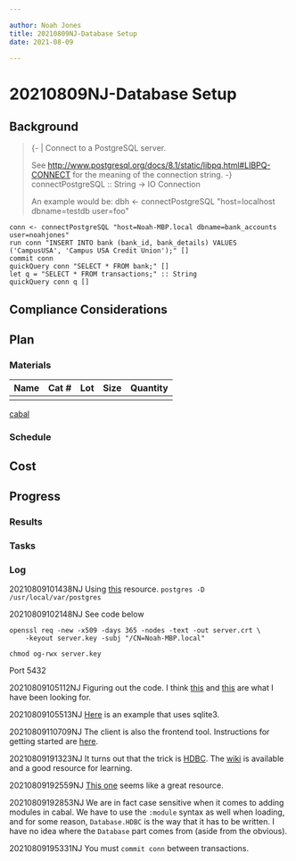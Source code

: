 ```yaml
--- 

author: Noah Jones
title: 20210809NJ-Database Setup
date: 2021-08-09

---
```


# 20210809NJ-Database Setup

## Background

> {- | Connect to a PostgreSQL server.
> 
> See <http://www.postgresql.org/docs/8.1/static/libpq.html#LIBPQ-CONNECT> for the meaning
> of the connection string. -}
> connectPostgreSQL :: String -> IO Connection
> 
> An example would be:
> dbh <- connectPostgreSQL "host=localhost dbname=testdb user=foo"

```{haskell}
conn <- connectPostgreSQL "host=Noah-MBP.local dbname=bank_accounts user=noahjones"
run conn "INSERT INTO bank (bank_id, bank_details) VALUES ('CampusUSA', 'Campus USA Credit Union');" []
commit conn
quickQuery conn "SELECT * FROM bank;" []
let q = "SELECT * FROM transactions;" :: String
quickQuery conn q []
```

## Compliance Considerations

## Plan

### Materials

| Name | Cat # | Lot | Size | Quantity |
|:-----|:------|:----|:-----|:---------|
|      |       |     |      |          |

[cabal](https://downloads.haskell.org/~cabal/Cabal-1.24.1.0/doc/users-guide/developing-packages.html)

### Schedule

## Cost

## Progress

### Results

### Tasks

### Log

20210809101438NJ Using [this](https://www.youtube.com/watch?v=Cio3kOEdai0) resource. `postgres -D /usr/local/var/postgres`

20210809102148NJ See code below

```{bash}
openssl req -new -x509 -days 365 -nodes -text -out server.crt \
	-keyout server.key -subj "/CN=Noah-MBP.local"
	
chmod og-rwx server.key
```

Port 5432

20210809105112NJ Figuring out the code. I think [this](https://github.com/input-output-hk/cardano-db-sync/blob/master/cardano-db-tool/src/Cardano/Db/Tool/Report/Balance.hs) and [this](https://github.com/input-output-hk/cardano-db-sync/blob/master/doc/interesting-queries.md) are what I have been looking for.

20210809105513NJ [Here](https://github.com/input-output-hk/plutus/blob/master/plutus-pab-client/pab-demo-scripts.nix) is an example that uses sqlite3.

20210809110709NJ The client is also the frontend tool. Instructions for getting started are [here](https://github.com/input-output-hk/plutus/tree/master/plutus-pab). 

20210809191323NJ It turns out that the trick is [HDBC](http://book.realworldhaskell.org/read/using-databases.html). The [wiki](https://github.com/hdbc/hdbc/wiki) is available and a good resource for learning.

20210809192559NJ [This one](https://livebook.manning.com/book/get-programming-with-haskell/chapter-41/) seems like a great resource.

20210809192853NJ We are in fact case sensitive when it comes to adding modules in cabal. We have to use the `:module` syntax as well when loading, and for some reason, `Database.HDBC` is the way that it has to be written. I have no idea where the `Database` part comes from (aside from the obvious). 

20210809195331NJ You must `commit conn` between transactions.
